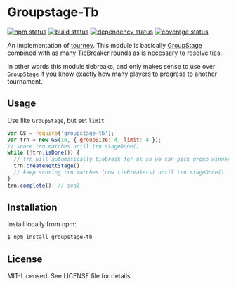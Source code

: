 # Groupstage-Tb
[![npm status](http://img.shields.io/npm/v/groupstage-tb.svg)](https://www.npmjs.org/package/groupstage-tb)
[![build status](https://secure.travis-ci.org/clux/groupstage-tb.svg)](http://travis-ci.org/clux/groupstage-tb)
[![dependency status](https://david-dm.org/clux/groupstage-tb.svg)](https://david-dm.org/clux/groupstage-tb)
[![coverage status](http://img.shields.io/coveralls/clux/groupstage-tb.svg)](https://coveralls.io/r/clux/groupstage-tb)

An implementation of [tourney](https://github.com/clux/tourney). This module is basically [GroupStage](https://github.com/clux/groupstage) combined with as many [TieBreaker](https://github.com/clux/tiebreaker) rounds as is necessary to resolve ties.

In other words this module tiebreaks, and only makes sense to use over `GroupStage` if you know exactly how many players to progress to another tournament.

## Usage
Use like `GroupStage`, but set `limit`

```js
var GS = require('groupstage-tb');
var trn = new GS(16, { groupSize: 4, limit: 4 });
// score trn.matches until trn.stageDone()
while (!trn.isDone()) {
  // trn will automatically tiebreak for us so we can pick group winner in each group
  trn.createNextStage();
  // keep scoring trn.matches (now tiebreakers) until trn.stageDone()
}
trn.complete(); // seal
```

## Installation
Install locally from npm:

```bash
$ npm install groupstage-tb
```

## License
MIT-Licensed. See LICENSE file for details.
